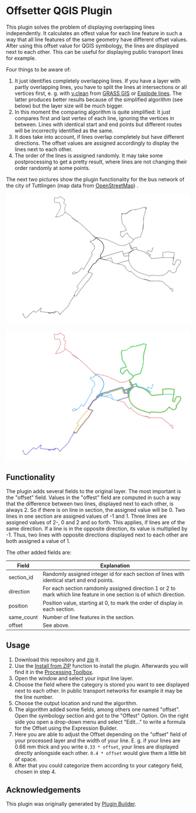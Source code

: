 # Offsetter QGIS Plugin

This plugin solves the problem of displaying overlapping lines independently. It calculates an offest value for each line feature in such a way that all line features of the same geometry have different offset values. After using this offset value for QGIS symbology, the lines are displayed next to each other. This can be useful for displaying public transport lines for example.

Four things to be aware of:
1. It just identifies completely overlapping lines. If you have a layer with partly overlapping lines, you have to split the lines at intersections or all vertices first, e.&nbsp;g. with [v.clean](https://grass.osgeo.org/grass-stable/manuals/v.clean.html) from [GRASS GIS](https://docs.qgis.org/latest/en/docs/user_manual/grass_integration/grass_integration.html) or [Explode lines](https://docs.qgis.org/latest/en/docs/user_manual/processing_algs/qgis/vectorgeometry.html#explode-lines). The latter produces better results because of the simplified algorithm (see below) but the layer size will be much bigger.
2. In this moment the comparing algorithm is quite simplified: It just compares first and last vertex of each line, ignoring the vertices in between. Lines with identical start and end points but different routes will be incorrectly identified as the same. 
3. It does take into account, if lines overlap completely but have different directions. The offset values are assigned accordingly to display the lines next to each other. 
4. The order of the lines is assigned randomly. It may take some postprocessing to get a pretty result, where lines are not changing their order randomly at some points.

The next two pictures show the plugin functionality for the bus network of the city of Tuttlingen (map data from [OpenStreetMap](https://www.openstreetmap.org/copyright)) .

![Bus routes in the city of Tuttlingen](Tuttlingen_bus_network.png)

![Bus lines in the city of Tuttlingen](Tuttlingen_bus_lines.png)

## Functionality

The plugin adds several fields to the original layer. The most important is the "offset" field. Values in the "offest" field are computed in such a way that the difference between two lines, displayed next to each other, is always 2. So if there is on line in section, the assigned value will be 0. Two lines in one section are assigned values of -1 and 1. Three lines are assigned values of 2-, 0 and 2 and so forth. This applies, if lines are of the same direction. If a line is in the opposite direction, its value is multiplied by -1. Thus, two lines with opposite directions displayed next to each other are both assigned a value of 1.

The other added fields are:

|Field|Explanation|
|--|--|
|section_id|Randomly assigned integer id for each section of lines with identical start and end points.|
|direction|For each section ramdomly assigned direction 1 or 2 to mark which line feature in one section is of which direction.|
|position|Position value, starting at 0, to mark the order of display in each section.|
|same_count|Number of line features in the section.|
|offset|See above.|

## Usage

1. Download this repository and [zip](https://en.wikipedia.org/wiki/ZIP_(file_format)) it.
2. Use the [Install from ZIP](https://docs.qgis.org/3.40/en/docs/user_manual/plugins/plugins.html#the-install-from-zip-tab) function to install the plugin. Afterwards you will find it in the [Processing Toolbox](https://docs.qgis.org/3.40/en/docs/user_manual/processing/toolbox.html).
3. Open the window and select your input line layer.
4. Choose the field where the category is stored you want to see displayed next to each other. In public transport networks for example it may be the line number. 
5. Choose the output location and rund the algorithm.
6. The algorithm added some fields, among others one named "offset". Open the symbology section and got to the "Offest" Option. On the right side you open a drop-down menu and select "Edit..." to write a formula for the Offset using the Expression Builder.
7. Here you are able to adjust the Offset depending on the "offset" field of your processed layer and the width of your line. E.&nbsp;g. if your lines are 0.66 mm thick and you write `0.33 * offset`, your lines are displayed directly anlongside each other. `0.4 * offset` would give them a little bit of space. 
8. After that you could categorize them according to your category field, chosen in step 4.

## Acknowledgements

This plugin was originally generated by [Plugin Builder](http://g-sherman.github.io/Qgis-Plugin-Builder/).